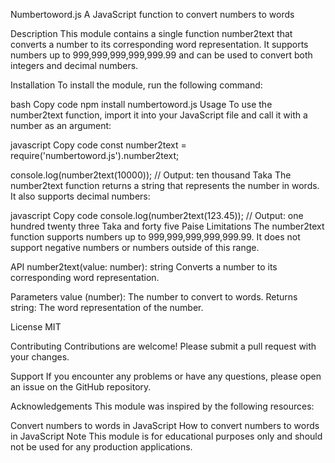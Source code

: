 Numbertoword.js
A JavaScript function to convert numbers to words

Description
This module contains a single function number2text that converts a number to its corresponding word representation. It supports numbers up to 999,999,999,999,999.99 and can be used to convert both integers and decimal numbers.

Installation
To install the module, run the following command:

bash
Copy code
npm install numbertoword.js
Usage
To use the number2text function, import it into your JavaScript file and call it with a number as an argument:

javascript
Copy code
const number2text = require('numbertoword.js').number2text;

console.log(number2text(10000)); // Output: ten thousand Taka
The number2text function returns a string that represents the number in words. It also supports decimal numbers:

javascript
Copy code
console.log(number2text(123.45)); // Output: one hundred twenty three Taka and forty five Paise
Limitations
The number2text function supports numbers up to 999,999,999,999,999.99. It does not support negative numbers or numbers outside of this range.

API
number2text(value: number): string
Converts a number to its corresponding word representation.

Parameters
value (number): The number to convert to words.
Returns
string: The word representation of the number.

License
MIT

Contributing
Contributions are welcome! Please submit a pull request with your changes.

Support
If you encounter any problems or have any questions, please open an issue on the GitHub repository.

Acknowledgements
This module was inspired by the following resources:

Convert numbers to words in JavaScript
How to convert numbers to words in JavaScript
Note
This module is for educational purposes only and should not be used for any production applications.
